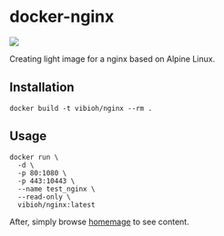 # docker-nginx

[![](https://badge.imagelayers.io/vibioh/nginx:latest.svg)](https://imagelayers.io/?images=vibioh/nginx:latest 'Get your own badge on imagelayers.io')

Creating light image for a nginx based on Alpine Linux.

## Installation

`docker build -t vibioh/nginx --rm .`

## Usage

    docker run \
      -d \
      -p 80:1080 \
      -p 443:10443 \
      --name test_nginx \
      --read-only \
      vibioh/nginx:latest

After, simply browse [homemage](http://localhost/) to see content.
